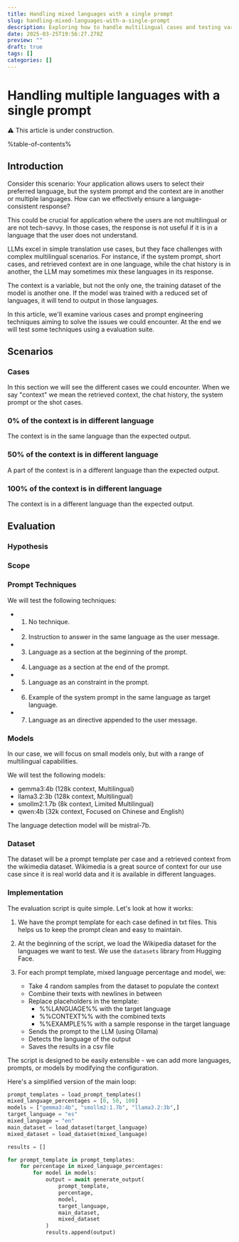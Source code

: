 ```yaml
---
title: Handling mixed languages with a single prompt
slug: handling-mixed-languages-with-a-single-prompt
description: Exploring how to handle multilingual cases and testing various prompt engineering approaches
date: 2025-03-25T19:56:27.278Z
preview: ""
draft: true
tags: []
categories: []
---
```


# Handling multiple languages with a single prompt

⚠️ This article is under construction.

%table-of-contents%

## Introduction

Consider this scenario: Your application allows users to select their preferred language, but the system prompt and the context are in
another or multiple languages. How can we effectively ensure a language-consistent response?

This could be crucial for application where the users are not multilingual or are not tech-savvy. In those cases, the response is not useful if it is in a language that the user does not understand.

LLMs excel in simple translation use cases, but they face challenges with complex multilingual scenarios. For instance, if the system prompt, short cases, and retrieved context are in one language, while the chat history is in another, the LLM may sometimes mix these languages in its response.

The context is a variable, but not the only one, the training dataset of the model is another one. If the model was trained with a reduced set of languages, it will tend to output in those languages.

In this article, we'll examine various cases and prompt engineering techniques aiming to solve the issues we could encounter. At the end we will test some techniques using a evaluation suite.

## Scenarios

### Cases

In this section we will see the different cases we could encounter. When we say "context" we mean the retrieved context, the chat history, the system prompt or the shot cases.

### 0% of the context is in different language

The context is in the same language than the expected output.

### 50% of the context is in different language

A part of the context is in a different language than the expected output.

### 100% of the context is in different language

The context is in a different language than the expected output.

## Evaluation

### Hypothesis

### Scope

### Prompt Techniques

We will test the following techniques:

- 1. No technique.
- 2. Instruction to answer in the same language as the user message.
- 3. Language as a section at the beginning of the prompt.
- 4. Language as a section at the end of the prompt.
- 5. Language as an constraint in the prompt.
- 6. Example of the system prompt in the same language as target language.
- 7. Language as an directive appended to the user message.

### Models

In our case, we will focus on small models only, but with a range of multilingual capabilities.

We will test the following models:

- gemma3:4b (128k context, Multilingual)
- llama3.2:3b (128k context, Multilingual)
- smollm2:1.7b (8k context, Limited Multilingual)
- qwen:4b (32k context, Focused on Chinese and English)

The language detection model will be mistral-7b.

### Dataset

The dataset will be a prompt template per case and a retrieved context from the wikimedia dataset. Wikimedia is a great source of context for our use case since it is real world data and it is available in different languages.

### Implementation

The evaluation script is quite simple. Let's look at how it works:

1. We have the prompt template for each case defined in txt files. This helps us to keep the prompt clean and easy to maintain.

2. At the beginning of the script, we load the Wikipedia dataset for the languages we want to test. We use the `datasets` library from Hugging Face.

3. For each prompt template, mixed language percentage and model, we:
   - Take 4 random samples from the dataset to populate the context
   - Combine their texts with newlines in between
   - Replace placeholders in the template:
     - %%LANGUAGE%% with the target language
     - %%CONTEXT%% with the combined texts
     - %%EXAMPLE%% with a sample response in the target language
   - Sends the prompt to the LLM (using Ollama)
   - Detects the language of the output
   - Saves the results in a csv file

The script is designed to be easily extensible - we can add more languages, prompts, or models by modifying the configuration.

Here's a simplified version of the main loop:

```python
prompt_templates = load_prompt_templates()
mixed_language_percentages = [0, 50, 100]
models = ["gemma3:4b", "smollm2:1.7b", "llama3.2:3b",]
target_language = "es"
mixed_language = "en"
main_dataset = load_dataset(target_language)
mixed_dataset = load_dataset(mixed_language)

results = []

for prompt_template in prompt_templates:
    for percentage in mixed_language_percentages:
        for model in models:
            output = await generate_output(
                prompt_template,
                percentage,
                model,
                target_language,
                main_dataset,
                mixed_dataset
            )
            results.append(output)
```
